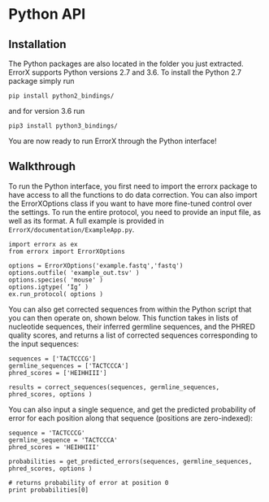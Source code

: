 # Python API

## Installation

The Python packages are also located in the folder you just extracted. ErrorX supports Python versions 2.7 and 3.6. To install the Python 2.7 package simply run

	pip install python2_bindings/
	
and for version 3.6 run

	pip3 install python3_bindings/
	
You are now ready to run ErrorX through the Python interface!

## Walkthrough

To run the Python interface, you first need to import the errorx package to have access to all the functions to do data correction. You can also import the ErrorXOptions class if you want to have more fine-tuned control over the settings. To run the entire protocol, you need to provide an input file, as well as its format. A full example is provided in `ErrorX/documentation/ExampleApp.py`.

	import errorx as ex
	from errorx import ErrorXOptions
	
	options = ErrorXOptions('example.fastq','fastq')
	options.outfile( 'example_out.tsv' )
	options.species( 'mouse' )
	options.igtype( ‘Ig’ )
	ex.run_protocol( options )

You can also get corrected sequences from within the Python script that you can then operate on, shown below. This function takes in lists of nucleotide sequences, their inferred germline sequences, and the PHRED quality scores, and returns a list of corrected sequences corresponding to the input sequences:
	
	sequences = ['TACTCCCG'] 
	germline_sequences = ['TACTCCCA']
	phred_scores = ['HEIHHIII']
	
	results = correct_sequences(sequences, germline_sequences, phred_scores, options )

You can also input a single sequence, and get the predicted probability of error for each position along that sequence (positions are zero-indexed):
	
	sequence = 'TACTCCCG'
	germline_sequence = 'TACTCCCA'
	phred_scores = 'HEIHHIII'
	
	probabilities = get_predicted_errors(sequences, germline_sequences, phred_scores, options )
	
	# returns probability of error at position 0
	print probabilities[0] 
